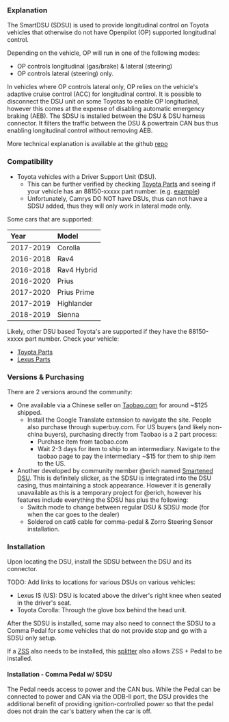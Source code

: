 ### Explanation
The SmartDSU (SDSU) is used to provide longitudinal control on Toyota vehicles that otherwise do not have Openpilot (OP) supported longitudinal control.

Depending on the vehicle, OP will run in one of the following modes:

* OP controls longitudinal (gas/brake) & lateral (steering)
* OP controls lateral (steering) only.

In vehicles where OP controls lateral only, OP relies on the vehicle's adaptive cruise control (ACC) for longitudinal control. It is possible to disconnect the DSU unit on some Toyotas to enable OP longitudinal, however this comes at the expense of disabling automatic emergency braking (AEB). The SDSU is installed between the DSU & DSU harness connector. It filters the traffic between the DSU & powertrain CAN bus thus enabling longitudinal control without removing AEB.

More technical explanation is available at the github [repo](https://github.com/wocsor/panda/tree/smart_dsu)

### Compatibility

* Toyota vehicles with a Driver Support Unit (DSU).
  * This can be further verified by checking [Toyota Parts](https://parts.toyota.com/) and seeing if your vehicle has an 88150-xxxxx part number. (e.g. [example](https://parts.toyota.com/p/Toyota__/COMPUTER-ASSEMBLY---DRIVING-SUPPORT/66837622/8815047110.html))
  * Unfortunately, Camrys DO NOT have DSUs, thus can not have a SDSU added, thus they will only work in lateral mode only.

Some cars that are supported:

|   Year   |   Model   |
|:----     |   :----   |
|2017-2019 |Corolla    |
|2016-2018 |Rav4       |
|2016-2018 |Rav4 Hybrid|
|2016-2020 |Prius      |
|2017-2020 |Prius Prime|
|2017-2019 |Highlander |
|2018-2019 |Sienna     |

Likely, other DSU based Toyota's are supported if they have the 88150-xxxxx part number.  Check your vehicle:

* [Toyota Parts](https://parts.toyota.com)
* [Lexus Parts](https://parts.lexus.com)

### Versions & Purchasing
There are 2 versions around the community:

* One available via a Chinese seller on [Taobao.com](https://item.taobao.com/item.htm?spm=a312a.7700824.w4004-21830160926.16.4f167c33SU8Tfg&id=624782255202) for around ~$125 shipped.
  * Install the Google Translate extension to navigate the site.  People also purchase through superbuy.com.  For US buyers (and likely non-china buyers), purchasing directly from Taobao is a 2 part process:
    * Purchase item from taobao.com
    * Wait 2-3 days for item to ship to an intermediary.  Navigate to the taobao page to pay the intermediary ~$15 for them to ship item to the US.
* Another developed by community member @erich named [Smartened DSU](https://discord.com/channels/469524606043160576/532179801474203649/687669433145229385).  This is definitely slicker, as the SDSU is integrated into the DSU casing, thus maintaining a stock appearance. However it is generally unavailable as this is a temporary project for @erich, however his features include everything the SDSU has plus the following:
  * Switch mode to change between regular DSU & SDSU mode (for when the car goes to the dealer)
  * Soldered on cat6 cable for comma-pedal & Zorro Steering Sensor installation.

### Installation

Upon locating the DSU, install the SDSU between the DSU and its connector.

TODO: Add links to locations for various DSUs on various vehicles:

* Lexus IS (US): DSU is located above the driver's right knee when seated in the driver's seat. 
* Toyota Corolla: Through the glove box behind the head unit.

After the SDSU is installed, some may also need to connect the SDSU to a Comma Pedal for some vehicles that do not provide stop and go with a SDSU only setup.

If a [ZSS](https://github.com/commaai/openpilot/wiki/Zorro-Steering-Sensor) also needs to be installed, this [splitter](https://www.amazon.com/gp/product/B07NYWKJS9) also allows ZSS + Pedal to be installed.

#### Installation - Comma Pedal w/ SDSU

The Pedal needs access to power and the CAN bus.  While the Pedal can be connected to power and CAN via the ODB-II port, the DSU provides the additional benefit of providing ignition-controlled power so that the pedal does not drain the car's battery when the car is off.